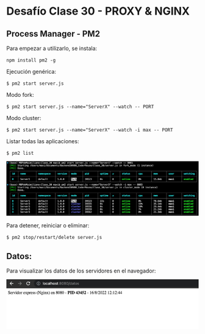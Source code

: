 # Desafío Clase 30 - PROXY & NGINX


## Process Manager - PM2
Para empezar a utilizarlo, se instala:
```
npm install pm2 -g
```

Ejecución genérica:
```
$ pm2 start server.js
```

Modo fork:
```
$ pm2 start server.js --name="ServerX" --watch -- PORT
```

Modo cluster:
```
$ pm2 start server.js --name="ServerX" --watch -i max -- PORT
```

Listar todas las aplicaciones:
```
$ pm2 list
```

![ejemplo](captura1.png "Example 1")

Para detener, reiniciar o eliminar:
```
$ pm2 stop/restart/delete server.js
```

## Datos:
Para visualizar los datos de los servidores en el navegador:

![ejemplo2](captura2.png "Example 2")
